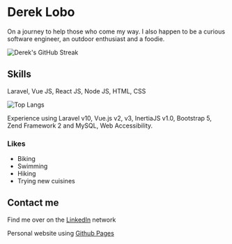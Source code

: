 # Derek Lobo

<!-- ![Derek Lobo](https://gravatar.com/avatar/c058e65e0a20333d266d8ce3ed937ebd#avatar?size=150) -->

On a journey to help those who come my way. I also happen to be a curious software engineer, an outdoor enthusiast and a foodie.

![Derek's GitHub Streak](https://streak-stats.demolab.com?user=dereklobo&hide_border=true&date_format=j%20M%5B%20Y%5D&mode=weekly)

<!-- ## GitHub stats
[![Derek's GitHub stats](https://github-readme-stats.vercel.app/api?username=dereklobo)](https://github.com/dereklobo/github-readme-stats) -->

## Skills
Laravel, Vue JS, React JS, Node JS, HTML, CSS

![Top Langs](https://github-readme-stats.vercel.app/api/top-langs/?username=dereklobo&langs_count=8&layout=compact)

Experience using Laravel v10, Vue.js v2, v3, InertiaJS v1.0, Bootstrap 5, Zend Framework 2 and MySQL, Web Accessibility.


### Likes
* Biking
* Swimming
* Hiking
* Trying new cuisines

## Contact me
Find me over on the [LinkedIn](https://www.linkedin.com/in/idereklobo/) network

Personal website using [Github Pages](https://dereklobo.github.io/about.html)
